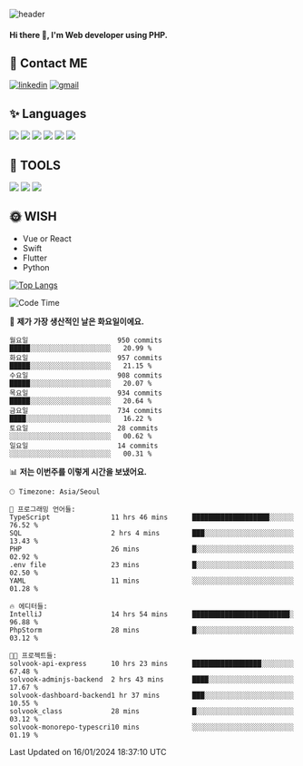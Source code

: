 ![header](https://capsule-render.vercel.app/api?type=waving&color=auto&height=300&section=header&text=Elin&fontSize=90&animation=twinkling)

#### Hi there 👋, I'm <b>Web developer</b> using PHP. ####

<!--
- 🔭 I’m currently working on Uniwill
- 🌱 I’m currently learning Vue or React or Python.
-->

<!---#### I am PHP developer --->

## 💌 Contact ME ###
[<img src='https://img.shields.io/badge/-EunjiKo-%230A66C2?style=flat-square&logo=LinkedIn&logoColor=white' alt='linkedin'>](https://www.linkedin.com/in/https://www.linkedin.com/in/eunji-ko-00a907164//)  [<img src='https://img.shields.io/badge/-einee214%40gmail.com-%23EA4335?style=flat-square&logo=Gmail&logoColor=white' alt='gmail'>](einee214@gmail.com)  


## ✨ Languages
<img src='https://img.shields.io/badge/-PHP-%23777BB4?style=for-the-badge&logo=PHP&logoColor=white'> <img src='https://img.shields.io/badge/-Laravel-%23FF2D20?style=for-the-badge&logo=Laravel&logoColor=white'> <img src='https://img.shields.io/badge/Jquery-%230769AD?style=for-the-badge&logo=Jquery&logoColor=white'> <img src='https://img.shields.io/badge/CSS3-%231572B6?style=for-the-badge&logo=CSS3&logoColor=white'> <img src='https://img.shields.io/badge/Bootstrap-%237952B3?style=for-the-badge&logo=Bootstrap&logoColor=white' > <img src='https://img.shields.io/badge/MySQL-%234479A1?style=for-the-badge&logo=MySQL&logoColor=white' >

## 🌷 TOOLS
<img src='https://img.shields.io/badge/PHPSTORM-%23000000?style=for-the-badge&logo=PhpStorm&logoColor=white' > <img src='https://img.shields.io/badge/GitLab-%23FCA121?style=for-the-badge&logo=GitLab&logoColor=white' > <img src='https://img.shields.io/badge/GitHub-%23181717?style=for-the-badge&logo=GitHub&logoColor=white'>


## 🌞 WISH
- Vue or React
- Swift
- Flutter
- Python


[![Top Langs](https://github-readme-stats.vercel.app/api/top-langs/?username=ein214&layout=compact)](https://github.com/anuraghazra/github-readme-stats)

<!--START_SECTION:waka-->
![Code Time](http://img.shields.io/badge/Code%20Time-3%2C181%20hrs%2037%20mins-blue)

📅 **제가 가장 생산적인 날은 화요일이에요.** 

```text
월요일                      950 commits         █████░░░░░░░░░░░░░░░░░░░░   20.99 % 
화요일                      957 commits         █████░░░░░░░░░░░░░░░░░░░░   21.15 % 
수요일                      908 commits         █████░░░░░░░░░░░░░░░░░░░░   20.07 % 
목요일                      934 commits         █████░░░░░░░░░░░░░░░░░░░░   20.64 % 
금요일                      734 commits         ████░░░░░░░░░░░░░░░░░░░░░   16.22 % 
토요일                      28 commits          ░░░░░░░░░░░░░░░░░░░░░░░░░   00.62 % 
일요일                      14 commits          ░░░░░░░░░░░░░░░░░░░░░░░░░   00.31 % 
```


📊 **저는 이번주를 이렇게 시간을 보냈어요.** 

```text
🕑︎ Timezone: Asia/Seoul

💬 프로그래밍 언어들: 
TypeScript               11 hrs 46 mins      ███████████████████░░░░░░   76.52 % 
SQL                      2 hrs 4 mins        ███░░░░░░░░░░░░░░░░░░░░░░   13.43 % 
PHP                      26 mins             █░░░░░░░░░░░░░░░░░░░░░░░░   02.92 % 
.env file                23 mins             █░░░░░░░░░░░░░░░░░░░░░░░░   02.50 % 
YAML                     11 mins             ░░░░░░░░░░░░░░░░░░░░░░░░░   01.28 % 

🔥 에디터들: 
IntelliJ                 14 hrs 54 mins      ████████████████████████░   96.88 % 
PhpStorm                 28 mins             █░░░░░░░░░░░░░░░░░░░░░░░░   03.12 % 

🐱‍💻 프로젝트들: 
solvook-api-express      10 hrs 23 mins      █████████████████░░░░░░░░   67.48 % 
solvook-adminjs-backend  2 hrs 43 mins       ████░░░░░░░░░░░░░░░░░░░░░   17.67 % 
solvook-dashboard-backend1 hr 37 mins        ███░░░░░░░░░░░░░░░░░░░░░░   10.55 % 
solvook_class            28 mins             █░░░░░░░░░░░░░░░░░░░░░░░░   03.12 % 
solvook-monorepo-typescri10 mins             ░░░░░░░░░░░░░░░░░░░░░░░░░   01.19 % 
```


 Last Updated on 16/01/2024 18:37:10 UTC
<!--END_SECTION:waka-->

<!---![GitHub stats](https://github-readme-stats.vercel.app/api?username=ein214&show_icons=true&theme=dracula)  --->



